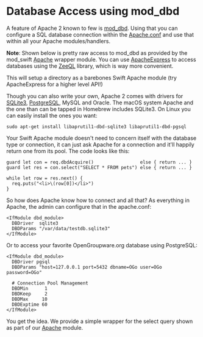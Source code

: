 # Database Access using mod_dbd

A feature of Apache 2 known to few is
[mod_dbd](https://httpd.apache.org/docs/2.4/mod/mod_dbd.html).
Using that you can configure a SQL database connection within the 
[Apache.conf](https://github.com/AlwaysRightInstitute/mod_swift/blob/master/apache.conf#L79)
and use that within all your Apache modules/handlers.

**Note**: Shown below is pretty raw access to mod_dbd as provided by the
          mod_swift [Apache](https://github.com/modswift/Apache) wrapper
          module.
          You can use [ApacheExpress](http://apacheeexpress.io) to access
          databases using the [ZeeQL](http://zeeql.io/) library,
          which is way more convenient.

This will setup a directory as a barebones Swift Apache module (try ApacheExpress for a higher level API!)

Though you can also write your own, Apache 2 comes with drivers for 
[SQLite3](https://www.sqlite.org), 
[PostgreSQL](http://postgresql.org),
MySQL and Oracle.
The macOS system Apache and the one than can be tapped in Homebrew
includes SQLite3.
On Linux you can easily install the ones you want:

    sudo apt-get install libaprutil1-dbd-sqlite3 libaprutil1-dbd-pgsql

Your Swift Apache module doesn't need to concern itself with the database type
or connection, it can just ask Apache for a connection and it'll happily
return one from its pool.
The code looks like this:

    guard let con = req.dbdAcquire()                 else { return ... }
    guard let res = con.select("SELECT * FROM pets") else { return ... }
    
    while let row = res.next() {
      req.puts("<li>\(row[0])</li>")
    }

So how does Apache know how to connect and all that? As everything in Apache,
the admin can configure that in the apache.conf:

    <IfModule dbd_module>
      DBDriver  sqlite3
      DBDParams "/var/data/testdb.sqlite3"
    </IfModule>

Or to access your favorite OpenGroupware.org database using PostgreSQL:

    <IfModule dbd_module>
      DBDriver pgsql
      DBDParams "host=127.0.0.1 port=5432 dbname=OGo user=OGo password=OGo"

      # Connection Pool Management
      DBDMin      1
      DBDKeep     2
      DBDMax     10
      DBDExptime 60
    </IfModule>

You get the idea. We provide a simple wrapper for the select query shown as
part of our [Apache](https://github.com/modswift/Apache) module.
